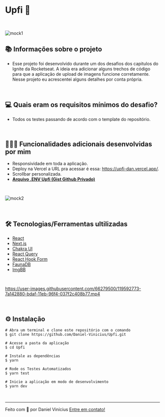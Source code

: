 # Upfi 📸

&nbsp;

![mock1](https://user-images.githubusercontent.com/66279500/119591164-89de3d80-bdac-11eb-8d1c-5724cdf00fc3.png)

## 📚 Informações sobre o projeto

- Esse projeto foi desenvolvido durante um dos desafios dos capitulos do Ignite da Rocketseat. A ideia era adicionar alguns trechos de código para que a aplicação de upload de imagens funcione corretamente. Nesse projeto eu acrescentei alguns detalhes por conta própria.

&nbsp;

## 💻 Quais eram os requisitos mínimos do desafio?

- Todos os testes passando de acordo com o template do repositório.

&nbsp;

## 👨🏻‍💻 Funcionalidades adicionais desenvolvidas por mim

- Responsividade em toda a aplicação.
- Deploy na Vercel a URL pra acessar é essa: https://upfi-dan.vercel.app/.
- Scrollbar personalizada.
- **[Arquivo .ENV Upfi (Gist Github Privado)](https://gist.github.com/Daniel-Vinicius/74a76d25361d98258aa0d6b4d48af6eb)**

&nbsp;

![mock2](https://user-images.githubusercontent.com/66279500/119592026-12a9a900-bdae-11eb-954b-a14a6f02ace4.png)

&nbsp;

## 🛠️ Tecnologias/Ferramentas ultilizadas

- [React](https://pt-br.reactjs.org/)
- [Next.js](https://nextjs.org/)
- [Chakra UI](https://chakra-ui.com/)
- [React Query](https://react-query.tanstack.com/)
- [React Hook Form](https://react-hook-form.com/)
- [FaunaDB](https://fauna.com/)
- [ImgBB](https://imgbb.com/)

&nbsp;

https://user-images.githubusercontent.com/66279500/119592773-7a142880-bdaf-11eb-96f4-037f2c408b77.mp4

&nbsp;

## ⚙️ Instalação

```
# Abra um terminal e clone este repositório com o comando
$ git clone https://github.com/Daniel-Vinicius/Upfi.git
```

```
# Acesse a pasta da aplicação
$ cd Upfi

# Instale as dependências
$ yarn

# Rode os Testes Automatizados
$ yarn test

# Inicie a aplicação em modo de desenvolvimento
$ yarn dev

```

&nbsp;

---

<p>Feito com 💜 por Daniel Vinícius <a href="https://github.com/Daniel-Vinicius">Entre em contato!</a></p>
